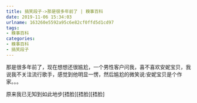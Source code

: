 ```yaml
---
title: 搞笑段子->那是很多年前了 | 糗事百科
date: 2019-11-06 15:34:03
urlname: 163260e5592a95c6e82cf0ffd5d1cd97
tags: 
- 糗事百科
categories:
- 糗事百科
- 搞笑段子
---
```

那是很多年前了，现在想想还很尴尬，一个男性客户问我，喜不喜欢安妮宝贝，我说我不关注流行歌手，感觉到他明显一愣，然后尴尬的微笑说:安妮宝贝是个作家。。。

原来我已无知到如此地步[捂脸][捂脸][捂脸]


